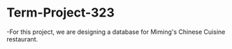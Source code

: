 # Term-Project-323
-For this project, we are designing a database for Miming's Chinese Cuisine restaurant.
